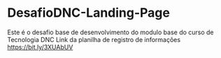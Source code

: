 # DesafioDNC-Landing-Page
Este é o desafio base de desenvolvimento do modulo base do curso de Tecnologia DNC
Link da planilha de registro de informações https://bit.ly/3XUAbUV